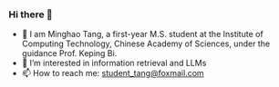 ### Hi there 👋
- 🌱 I am Minghao Tang, a first-year M.S. student at the Institute of Computing Technology, Chinese Academy of Sciences, under the guidance Prof. Keping Bi.
- 🔭 I’m interested in information retrieval and LLMs
- 📫 How to reach me: student_tang@foxmail.com


<!--
**easymoneysnipertang/easymoneysnipertang** is a ✨ _special_ ✨ repository because its `README.md` (this file) appears on your GitHub profile.

Here are some ideas to get you started:

- 🔭 I’m currently working on ...
- 🌱 I’m currently learning ...
- 👯 I’m looking to collaborate on ...
- 🤔 I’m looking for help with ...
- 💬 Ask me about ...
- 📫 How to reach me: ...
- 😄 Pronouns: ...
- ⚡ Fun fact: ...
-->
